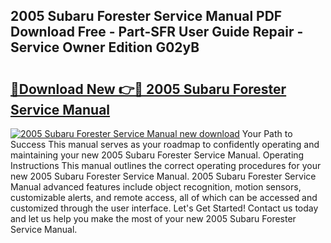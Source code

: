 ## 2005 Subaru Forester Service Manual PDF Download Free - Part-SFR User Guide Repair - Service Owner Edition G02yB

# <h2><a href="http://bc35527.oget.top/?id=2005+Subaru+Forester+Service+Manual">🔗Download New 👉🔴 2005 Subaru Forester Service Manual</a></h2>

[![2005 Subaru Forester Service Manual new download](https://i.imgur.com/5g1atiW.png)](http://bc35527.oget.top/?id=2005+Subaru+Forester+Service+Manual)
Your Path to Success This manual serves as your roadmap to confidently operating and maintaining your new 2005 Subaru Forester Service Manual. Operating Instructions This manual outlines the correct operating procedures for your new 2005 Subaru Forester Service Manual. 2005 Subaru Forester Service Manual advanced features include object recognition, motion sensors, customizable alerts, and remote access, all of which can be accessed and customized through the user interface. Let's Get Started! Contact us today and let us help you make the most of your new 2005 Subaru Forester Service Manual.
